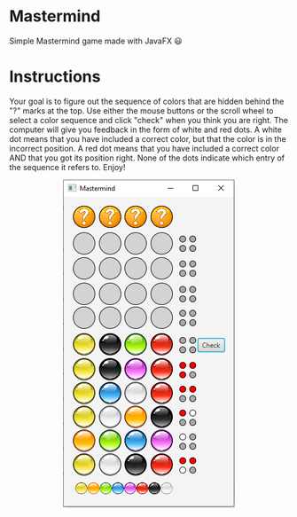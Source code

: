 # Mastermind

Simple Mastermind game made with JavaFX :smiley:

# Instructions

Your goal is to figure out the sequence of colors that are hidden behind the "?" marks at the top.
Use either the mouse buttons or the scroll wheel to select a color sequence and click "check" when you think you are right.
The computer will give you feedback in the form of white and red dots. 
A white dot means that you have included a correct color, but that the color is in the incorrect position.
A red dot means that you have included a correct color AND that you got its position right.
None of the dots indicate which entry of the sequence it refers to. Enjoy!

<p align="center">
  <img src="https://github.com/joakimak/Mastermind/blob/main/mastermind.png">
</p>
